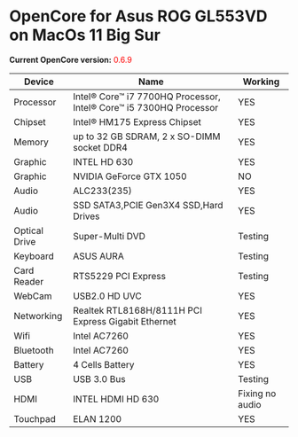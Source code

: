 # OpenCore for Asus ROG GL553VD on MacOs 11 Big Sur

<strong>Current OpenCore version:</strong> <span style = "color: red;">0.6.9</span>

<table>
  <thead>
    <tr>
      <th>Device</th>
      <th>Name</th>
      <th>Working</th>
    </tr>
  </thead>
  <tbody>
    <tr>
      <td>Processor</td>
      <td>Intel® Core™ i7 7700HQ Processor, Intel® Core™ i5 7300HQ Processor</td>
      <td>YES</td>
    </tr>
    <tr>
      <td>Chipset</td>
      <td>Intel® HM175 Express Chipset</td>
      <td>YES</td>
    </tr>
    <tr>
      <td>Memory</td>
      <td>up to 32 GB SDRAM, 2 x SO-DIMM socket DDR4</td>
      <td>YES</td>
    </tr>
    <tr>
      <td>Graphic</td>
      <td>INTEL HD 630</td>
      <td>YES</td>
    </tr>
    <tr>
      <td>Graphic</td>
      <td>NVIDIA GeForce GTX 1050</td>
      <td>NO</td>
    </tr>
    <tr>
      <td>Audio</td>
      <td>ALC233(235)</td>
      <td>YES</td>
    </tr>
    <tr>
      <td>Audio</td>
      <td>SSD SATA3,PCIE Gen3X4 SSD,Hard Drives</td>
      <td>YES</td>
    </tr>
    <tr>
      <td>Optical Drive</td>
      <td>Super-Multi DVD</td>
      <td>Testing</td>
    </tr>
    <tr>
      <td>Keyboard</td>
      <td>ASUS AURA</td>
      <td>Testing</td>
    </tr>
    <tr>
      <td>Card Reader</td>
      <td>RTS5229 PCI Express</td>
      <td>Testing</td>
    </tr>
    <tr>
      <td>WebCam</td>
      <td>USB2.0 HD UVC</td>
      <td>YES</td>
    </tr>
    <tr>
      <td>Networking</td>
      <td>Realtek RTL8168H/8111H PCI Express Gigabit Ethernet</td>
      <td>YES</td>
    </tr>
    <tr>
      <td>Wifi</td>
      <td>Intel AC7260</td>
      <td>YES</td>
    </tr>
    <tr>
      <td>Bluetooth</td>
      <td>Intel AC7260</td>
      <td>YES</td>
    </tr>
    <tr>
      <td>Battery</td>
      <td>4 Cells Battery</td>
      <td>YES</td>
    </tr>
    <tr>
      <td>USB</td>
      <td>USB 3.0 Bus</td>
      <td>Testing</td>
    </tr>
    <tr>
      <td>HDMI</td>
      <td>INTEL HDMI HD 630</td>
      <td>Fixing no audio</td>
    </tr>
    <tr>
      <td>Touchpad</td>
      <td>ELAN 1200</td>
      <td>YES</td>
    </tr>
  </tbody>
</table>

